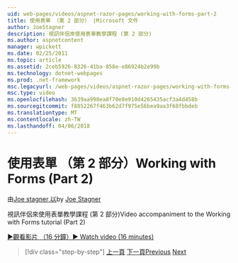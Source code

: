 ```yaml
---
uid: web-pages/videos/aspnet-razor-pages/working-with-forms-part-2
title: 使用表單 （第 2 部分） |Microsoft 文件
author: JoeStagner
description: 視訊伴侶來使用表單教學課程 (第 2 部分)
ms.author: aspnetcontent
manager: wpickett
ms.date: 02/25/2011
ms.topic: article
ms.assetid: 2ceb5926-8326-41ba-858e-e86924b2e99b
ms.technology: dotnet-webpages
ms.prod: .net-framework
msc.legacyurl: /web-pages/videos/aspnet-razor-pages/working-with-forms-part-2
msc.type: video
ms.openlocfilehash: 3639aa998ea8f70e8e910d4265435acf3a4d458b
ms.sourcegitcommit: f8852267f463b62d7f975e56bea9aa3f68fbbdeb
ms.translationtype: MT
ms.contentlocale: zh-TW
ms.lasthandoff: 04/06/2018
---
```

<a name="working-with-forms-part-2"></a><span data-ttu-id="2fdf2-103">使用表單 （第 2 部分）</span><span class="sxs-lookup"><span data-stu-id="2fdf2-103">Working with Forms (Part 2)</span></span>
====================
<span data-ttu-id="2fdf2-104">由[Joe stagner 以](https://github.com/JoeStagner)</span><span class="sxs-lookup"><span data-stu-id="2fdf2-104">by [Joe Stagner](https://github.com/JoeStagner)</span></span>

<span data-ttu-id="2fdf2-105">視訊伴侶來使用表單教學課程 (第 2 部分)</span><span class="sxs-lookup"><span data-stu-id="2fdf2-105">Video accompaniment to the Working with Forms tutorial (Part 2)</span></span>

[<span data-ttu-id="2fdf2-106">&#9654;觀看影片 （16 分鐘）</span><span class="sxs-lookup"><span data-stu-id="2fdf2-106">&#9654; Watch video (16 minutes)</span></span>](https://channel9.msdn.com/Blogs/ASP-NET-Site-Videos/working-with-forms-part-2)

> [!div class="step-by-step"]
> <span data-ttu-id="2fdf2-107">[上一頁](working-with-forms-part-1.md)
> [下一頁](working-with-data-part-1.md)</span><span class="sxs-lookup"><span data-stu-id="2fdf2-107">[Previous](working-with-forms-part-1.md)
[Next](working-with-data-part-1.md)</span></span>
